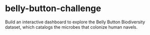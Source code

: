 # belly-button-challenge
 Build an interactive dashboard to explore the Belly Button Biodiversity dataset, which catalogs the microbes that colonize human navels.
